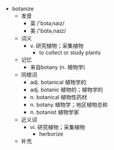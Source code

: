 - botanize
  - 发音
    - 英 /'bɔtəˌnaiz/
    - 美 /'bɑtə,naɪz/
  - 词义
    - v. 研究植物；采集植物
      - to collect or study plants 
  - 记忆
    - 来自botany (n. 植物学)
  - 同根词
    - adj. botanical 植物学的
    - adj. botanic 植物的；植物学的
    - n. botanical 植物性药材
    - n. botany 植物学；地区植物总称
    - n. botanist 植物学家
  - 近义词
    - vi. 研究植物；采集植物
      - herborize
  - 补充